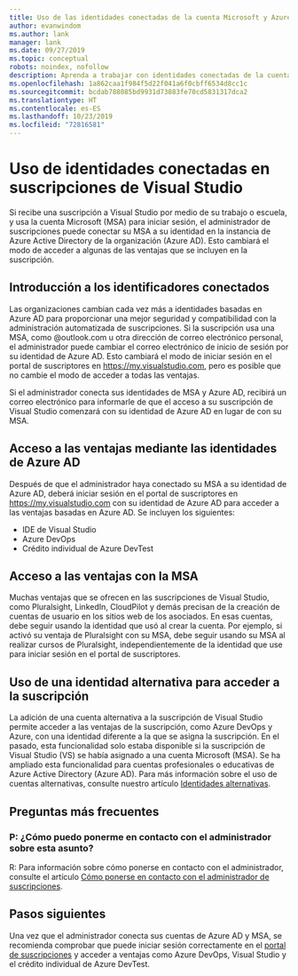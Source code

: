```yaml
---
title: Uso de las identidades conectadas de la cuenta Microsoft y Azure Active Directory | Microsoft Docs
author: evanwindom
ms.author: lank
manager: lank
ms.date: 09/27/2019
ms.topic: conceptual
robots: noindex, nofollow
description: Aprenda a trabajar con identidades conectadas de la cuenta Microsoft y Azure Active Directory.
ms.openlocfilehash: 1a862caa1f984f5d22f041a6f0cbff6534d8cc1c
ms.sourcegitcommit: bcdab788085bd9931d73883fe70cd5831317dca2
ms.translationtype: HT
ms.contentlocale: es-ES
ms.lasthandoff: 10/23/2019
ms.locfileid: "72816581"
---
```

# <a name="how-to-use-connected-identities-in-visual-studio-subscriptions"></a>Uso de identidades conectadas en suscripciones de Visual Studio
Si recibe una suscripción a Visual Studio por medio de su trabajo o escuela, y usa la cuenta Microsoft (MSA) para iniciar sesión, el administrador de suscripciones puede conectar su MSA a su identidad en la instancia de Azure Active Directory de la organización (Azure AD).  Esto cambiará el modo de acceder a algunas de las ventajas que se incluyen en la suscripción. 

## <a name="overview-of-connected-ids"></a>Introducción a los identificadores conectados
Las organizaciones cambian cada vez más a identidades basadas en Azure AD para proporcionar una mejor seguridad y compatibilidad con la administración automatizada de suscripciones.  Si la suscripción usa una MSA, como @outlook.com u otra dirección de correo electrónico personal, el administrador puede cambiar el correo electrónico de inicio de sesión por su identidad de Azure AD.  Esto cambiará el modo de iniciar sesión en el portal de suscriptores en https://my.visualstudio.com, pero es posible que no cambie el modo de acceder a todas las ventajas.  

Si el administrador conecta sus identidades de MSA y Azure AD, recibirá un correo electrónico para informarle de que el acceso a su suscripción de Visual Studio comenzará con su identidad de Azure AD en lugar de con su MSA. 

## <a name="how-to-access-benefits-using-azure-ad-identities"></a>Acceso a las ventajas mediante las identidades de Azure AD
Después de que el administrador haya conectado su MSA a su identidad de Azure AD, deberá iniciar sesión en el portal de suscriptores en https://my.visualstudio.com con su identidad de Azure AD para acceder a las ventajas basadas en Azure AD.  Se incluyen los siguientes:
- IDE de Visual Studio
- Azure DevOps
- Crédito individual de Azure DevTest

## <a name="how-to-access-benefits-using-your-msa"></a>Acceso a las ventajas con la MSA
Muchas ventajas que se ofrecen en las suscripciones de Visual Studio, como Pluralsight, LinkedIn, CloudPilot y demás precisan de la creación de cuentas de usuario en los sitios web de los asociados.  En esas cuentas, debe seguir usando la identidad que usó al crear la cuenta.  Por ejemplo, si activó su ventaja de Pluralsight con su MSA, debe seguir usando su MSA al realizar cursos de Pluralsight, independientemente de la identidad que use para iniciar sesión en el portal de suscriptores.  

## <a name="use-an-alternate-identity-to-access-your-subscription"></a>Uso de una identidad alternativa para acceder a la suscripción
La adición de una cuenta alternativa a la suscripción de Visual Studio permite acceder a las ventajas de la suscripción, como Azure DevOps y Azure, con una identidad diferente a la que se asigna la suscripción. En el pasado, esta funcionalidad solo estaba disponible si la suscripción de Visual Studio (VS) se había asignado a una cuenta Microsoft (MSA). Se ha ampliado esta funcionalidad para cuentas profesionales o educativas de Azure Active Directory (Azure AD).  Para más información sobre el uso de cuentas alternativas, consulte nuestro artículo [Identidades alternativas](vs-alternate-identity.md). 

## <a name="frequently-asked-questions"></a>Preguntas más frecuentes
### <a name="q-how-can-i-contact-my-admin-about-this"></a>P: ¿Cómo puedo ponerme en contacto con el administrador sobre esta asunto?
R:  Para información sobre cómo ponerse en contacto con el administrador, consulte el artículo [Cómo ponerse en contacto con el administrador de suscripciones](contact-my-admin.md).  

## <a name="next-steps"></a>Pasos siguientes
Una vez que el administrador conecta sus cuentas de Azure AD y MSA, se recomienda comprobar que puede iniciar sesión correctamente en el [portal de suscripciones](https://my.visualstudio.com?wt.mc_id=o~msft~docs) y acceder a ventajas como Azure DevOps, Visual Studio y el crédito individual de Azure DevTest. 